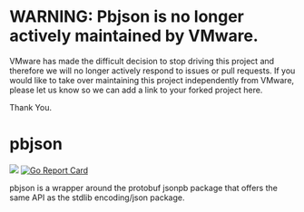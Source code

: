 # WARNING: Pbjson is no longer actively maintained by VMware.

VMware has made the difficult decision to stop driving this project and therefore we will no longer actively respond to issues or pull requests. If you would like to take over maintaining this project independently from VMware, please let us know so we can add a link to your forked project here.

Thank You.

# pbjson

[![](https://godoc.org/github.com/bitnami-labs/pbjson?status.svg)](http://godoc.org/github.com/bitnami-labs/pbjson)
[![Go Report Card](https://goreportcard.com/badge/github.com/bitnami-labs/pbjson)](https://goreportcard.com/report/github.com/bitnami-labs/pbjson)

pbjson is a wrapper around the protobuf jsonpb package that offers the same API as the stdlib encoding/json package.
